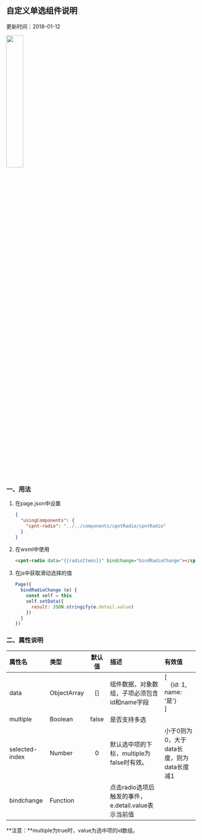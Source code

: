 ## 自定义单选组件说明
更新时间：2018-01-12

<img src="http://oyd1mgz9y.bkt.clouddn.com/wxapp-components-radio.png" width="30%">

### 一、用法
1. 在page.json中设置
    ```json
    {
      "usingComponents": {
        "cpnt-radio": "../../components/cpntRadio/cpntRadio"
      }
    }
    ```

2. 在wxml中使用
    ```html
    <cpnt-radio data="{{radioItems}}" bindchange="bindRadioChange"></cpnt-radio>
    ```

3. 在js中获取滑动选择的值
    ```javascript
    Page({
      bindRadioChange (e) {
        const self = this
        self.setData({
          result: JSON.stringify(e.detail.value)
        })
      }
    })
    ```

### 二、属性说明
| 属性名          | 类型        | 默认值  | 描述                                             | 有效值      |
|:-------------- |:----------- |:------:|:------------------------------------------------ |:--------- |
| data           | ObjectArray | []     | 组件数据，对象数组，子项必须包含id和name字段         | [<br>　{id: 1, name: '是'}<br>] |
| multiple       | Boolean     | false  | 是否支持多选                                      |          |
| selected-index | Number      | 0      | 默认选中项的下标，multiple为false时有效。           | 小于0则为0，大于data长度，则为data长度减1 |
| bindchange     | Function    |        | 点击radio选项后触发的事件，e.detail.value表示当前值 |          |

**注意：**multiple为true时，value为选中项的id数组。